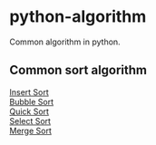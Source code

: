 # python-algorithm
Common algorithm in python.

## Common sort algorithm

[Insert Sort](https://github.com/medisean/python-algorithm/blob/master/insert_sort.py)</br>
[Bubble Sort](https://github.com/medisean/python-algorithm/blob/master/bubble_sort.py)</br>
[Quick Sort](https://github.com/medisean/python-algorithm/blob/master/quick_sort.py)</br>
[Select Sort](https://github.com/medisean/python-algorithm/blob/master/select_sort.py)</br>
[Merge Sort](https://github.com/medisean/python-algorithm/blob/master/merge_sort.py)</br>